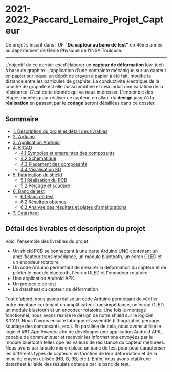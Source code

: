 # 2021-2022_Paccard_Lemaire_Projet_Capteur
Ce projet s'inscrit dans l'UF **"Du capteur au banc de test"** en 4ème année au département de Génie Physique de l'INSA Toulouse.
***
L'objectif de ce dernier est d'élaborer un **capteur de déformation** low-tech à base de graphite. L'application d'une contrainte mécanique sur un capteur en papier sur lequel un dépôt de crayon à papier à été fait, modifie la distance entre les particules de graphite. La conductivité électrique de la couche de graphite est elle aussi modifiée et celà induit une variation de la résistance. C'est cette donnée qui va nous intéresser.
L'ensemble des étapes menées pour réaliser ce capteur, en allant du **design** jusqu'à la **réalisation** en passant par le **codage** seront détaillées dans ce dossier.

## Sommaire
* [1. Description du projet et détail des livrables](#PremiereSection)
* [2. Arduino](#DeuxiemeSection)
* [3. Application Android](#TroisiemeSection)
* [4. KICAD](#QuatriemeSection)
  * [4.1 Symboles et empreintes des composants](#QuatriemeSection1)
  * [4.2 Schématique](#QuatriemeSection2)
  * [4.3 Placement des composants](#QuatriemeSection3)
  * [4.4 Visialisation 3D](#QuatriemeSection4)
* [5. Fabrication du shield](#CinquiemeSection)
  * [5.1 Réalisation du PCB](#CinquiemeSection1)
  * [5.2 Perçage et soudure](#CinquiemeSection2)
* [6. Banc de test](#SixiemeSection)
  * [6.1 Banc de test](#SixiemeSection1)
  * [6.2 Résultats obtenus](#SixiemeSection2)
  * [6.3 Analyse des résultats et pistes d'améliorations](#SixiemeSection3)
* [7. Datasheet](SeptiemeSection)

## Détail des livrables et description du projet <a id="PremiereSection"></a>
Voici l'ensemble des livrables du projet :
- Un shield PCB se connectant à une carte Arduino UNO contenant un amplificateur transimpédance, un module bluetooth, un écran OLED et un encodeur rotatoire
- Un code Arduino permettant de mesurer la déformation du capteur et de piloter le module bluetooth, l'écran OLED et l'encodeur rotatoire
- Une application Android APK
- Un protocole de test 
- La datasheet du capteur de déformation

Tout d'abord, nous avons réalisé un code Arduino permettant de vérifier notre montage contenant un amplificateur transimpédance, un écran OLED, un module bluetooth et un encodeur rotatoire. Une fois le montage fonctionnel, nous avons réalisé le design de notre shield sur le logiciel *KICAD*. Nous l'avons ensuite fabriqué et assemblé (lithographie, perçage, soudage des composants, etc.). En parallèle de cela, nous avons utilisé le logiciel *MIT App Inventor* afin de développer une application Android APK, capable de communiquer et recevoir les informations envoyées par le module bluetooth telles que les valeurs de résistance du capteur mesurées. Nous avons par la suite mis en place un banc de test pour pour caractériser les différents types de capteurs en fonction de leur déformation et de la mine de crayon utilisée (HB, B, 9B, etc.). Enfin, nous avons établi une datasheet à l'aide des résulats obtenus par le banc de test.
